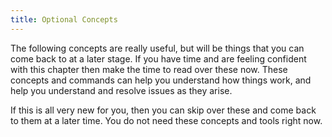 ```yaml
---
title: Optional Concepts
---
```


The following concepts are really useful, but will be things that you can come back to at a later stage. If you have time and are feeling confident with this chapter then make the time to read over these now. These concepts and commands can help you understand how things work, and help you understand and resolve issues as they arise.

If this is all very new for you, then you can skip over these and come back to them at a later time. You do not need these concepts and tools right now.
